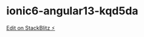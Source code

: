 # ionic6-angular13-kqd5da

[Edit on StackBlitz ⚡️](https://stackblitz.com/edit/ionic6-angular13-kqd5da)